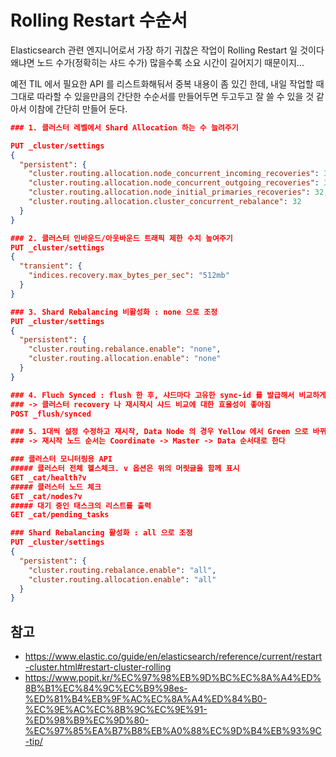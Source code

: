 # Rolling Restart 수순서
Elasticsearch 관련 엔지니어로서 가장 하기 귀찮은 작업이 Rolling Restart 일 것이다 왜냐면 노드 수가(정확히는 샤드 수가) 많을수록 소요 시간이 길어지기 때문이지...

예전 TIL 에서 필요한 API 를 리스트화해둬서 중복 내용이 좀 있긴 한데, 내일 작업할 때 그대로 따라할 수 있을만큼의 간단한 수순서를 만들어두면 두고두고 잘 쓸 수 있을 것 같아서 이참에 간단히 만들어 둔다.

```json
### 1. 클러스터 레벨에서 Shard Allocation 하는 수 늘려주기

PUT _cluster/settings
{
  "persistent": {
    "cluster.routing.allocation.node_concurrent_incoming_recoveries": 32,
    "cluster.routing.allocation.node_concurrent_outgoing_recoveries": 32,
    "cluster.routing.allocation.node_initial_primaries_recoveries": 32,
    "cluster.routing.allocation.cluster_concurrent_rebalance": 32
  }
}

### 2. 클러스터 인바운드/아웃바운드 트래픽 제한 수치 높여주기
PUT _cluster/settings
{
  "transient": {
    "indices.recovery.max_bytes_per_sec": "512mb"
  }
}

### 3. Shard Rebalancing 비활성화 : none 으로 조정
PUT _cluster/settings
{
  "persistent": {
    "cluster.routing.rebalance.enable": "none",
    "cluster.routing.allocation.enable": "none"
  }
}

### 4. Fluch Synced : flush 한 후, 샤드마다 고유한 sync-id 를 발급해서 비교하게 한다
### -> 클러스터 recovery 나 재시작시 샤드 비교에 대한 효율성이 좋아짐
POST _flush/synced

### 5. 1대씩 설정 수정하고 재시작, Data Node 의 경우 Yellow 에서 Green 으로 바뀌는 것 확인하며 1대씩 진행
### -> 재시작 노드 순서는 Coordinate -> Master -> Data 순서대로 한다

### 클러스터 모니터링용 API
##### 클러스터 전체 헬스체크. v 옵션은 위의 머릿글을 함께 표시 
GET _cat/health?v
##### 클러스터 노드 체크
GET _cat/nodes?v
##### 대기 중인 태스크의 리스트를 출력
GET _cat/pending_tasks

### Shard Rebalancing 활성화 : all 으로 조정
PUT _cluster/settings
{
  "persistent": {
    "cluster.routing.rebalance.enable": "all",
    "cluster.routing.allocation.enable": "all"
  }
}
```
## 참고
* https://www.elastic.co/guide/en/elasticsearch/reference/current/restart-cluster.html#restart-cluster-rolling
* https://www.popit.kr/%EC%97%98%EB%9D%BC%EC%8A%A4%ED%8B%B1%EC%84%9C%EC%B9%98es-%ED%81%B4%EB%9F%AC%EC%8A%A4%ED%84%B0-%EC%9E%AC%EC%8B%9C%EC%9E%91-%ED%98%B9%EC%9D%80-%EC%97%85%EA%B7%B8%EB%A0%88%EC%9D%B4%EB%93%9C-tip/
